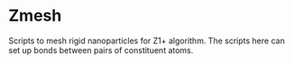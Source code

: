 # Zmesh
Scripts to mesh rigid nanoparticles for Z1+ algorithm. The scripts here can set up bonds between pairs of constituent atoms. 
